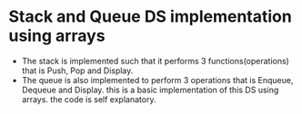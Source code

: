 # Stack and Queue DS implementation using arrays
- The stack is implemented such that it performs 3 functions(operations) that is Push, Pop and Display.
- The queue is also implemented to perform 3 operations that is Enqueue, Dequeue and Display.
this is a basic implementation of this DS using arrays. the code is self explanatory.
